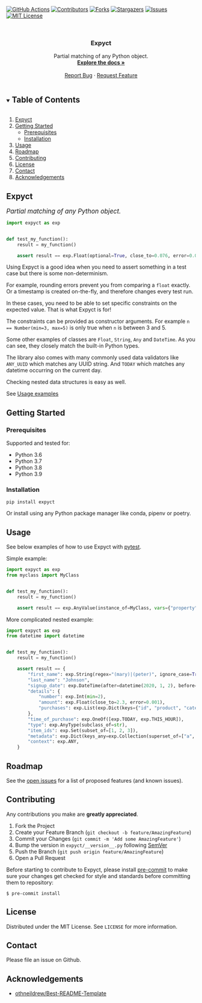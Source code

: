 <!-- PROJECT SHIELDS -->
<!--
*** I'm using markdown "reference style" links for readability.
*** Reference links are enclosed in brackets [ ] instead of parentheses ( ).
*** See the bottom of this document for the declaration of the reference variables
*** for contributors-url, forks-url, etc. This is an optional, concise syntax you may use.
*** https://www.markdownguide.org/basic-syntax/#reference-style-links
-->
[![GitHub Actions][gh-actions-shield]][gh-actions-url]
[![Contributors][contributors-shield]][contributors-url]
[![Forks][forks-shield]][forks-url]
[![Stargazers][stars-shield]][stars-url]
[![Issues][issues-shield]][issues-url]
[![MIT License][license-shield]][license-url]


<!-- PROJECT LOGO -->
<br />
<p align="center">
  <h3 align="center">Expyct</h3>

  <p align="center">
    Partial matching of any Python object.
    <br />
    <a href="https://hummingbirdtechgroup.github.io/expyct/"><strong>Explore the docs »</strong></a>
    <br />
    <br />
    <a href="https://github.com/HummingbirdTechGroup/expyct/issues">Report Bug</a>
    ·
    <a href="https://github.com/HummingbirdTechGroup/expyct/issues">Request Feature</a>
  </p>
</p>


<!-- TABLE OF CONTENTS -->
<details open="open">
  <summary><h2 style="display: inline-block">Table of Contents</h2></summary>
  <ol>
    <li>
      <a href="#about-the-project">Expyct</a>
    </li>
    <li>
      <a href="#getting-started">Getting Started</a>
      <ul>
        <li><a href="#prerequisites">Prerequisites</a></li>
        <li><a href="#installation">Installation</a></li>
      </ul>
    </li>
    <li><a href="#usage">Usage</a></li>
    <li><a href="#roadmap">Roadmap</a></li>
    <li><a href="#contributing">Contributing</a></li>
    <li><a href="#license">License</a></li>
    <li><a href="#contact">Contact</a></li>
    <li><a href="#acknowledgements">Acknowledgements</a></li>
  </ol>
</details>



<!-- ABOUT THE PROJECT -->
## Expyct

<span style="font-size:larger;">_Partial matching of any Python object._</span>

```python
import expyct as exp


def test_my_function():
    result = my_function()

    assert result == exp.Float(optional=True, close_to=0.076, error=0.01)
```

Using Expyct is a good idea when you need to assert something in a test case but there is some non-determinism.

For example, rounding errors prevent you from comparing a `float` exactly. Or a timestamp is created on-the-fly, and
therefore changes every test run.

In these cases, you need to be able to set specific constraints on the expected value. That is what Expyct is for!

The constraints can be provided as constructor arguments. For example `n == Number(min=3, max=5)` is only true when `n`
is between 3 and 5.

Some other examples of classes are `Float`, `String`, `Any` and `DateTime`. As you can see, they closely match the
built-in Python types.

The library also comes with many commonly used data validators like `ANY_UUID` which matches any UUID string.
And `TODAY` which matches any datetime occurring on the current day.

Checking nested data structures is easy as well.

See [Usage examples](#usage)

<!-- GETTING STARTED -->
## Getting Started

### Prerequisites

Supported and tested for:
- Python 3.6
- Python 3.7
- Python 3.8
- Python 3.9

### Installation

```shell
pip install expyct
```

Or install using any Python package manager like conda, pipenv or poetry.

<!-- USAGE EXAMPLES -->
## Usage

See below examples of how to use Expyct with [pytest](https://docs.pytest.org/).

Simple example:

```python
import expyct as exp
from myclass import MyClass


def test_my_function():
    result = my_function()

    assert result == exp.AnyValue(instance_of=MyClass, vars={"property": "value"})
```

More complicated nested example:

```python
import expyct as exp
from datetime import datetime


def test_my_function():
    result = my_function()

    assert result == {
        "first_name": exp.String(regex="(mary)|(peter)", ignore_case=True),
        "last_name": "Johnson",
        "signup_date": exp.DateTime(after=datetime(2020, 1, 2), before=datetime(2020, 3, 5)),
        "details": {
            "number": exp.Int(min=2),
            "amount": exp.Float(close_to=2.3, error=0.001),
            "purchases": exp.List(exp.Dict(keys={"id", "product", "category"}), non_empty=True),
        },
        "time_of_purchase": exp.OneOf([exp.TODAY, exp.THIS_HOUR]),
        "type": exp.AnyType(subclass_of=str),
        "item_ids": exp.Set(subset_of=[1, 2, 3]),
        "metadata": exp.Dict(keys_any=exp.Collection(superset_of=["a", "b"])),
        "context": exp.ANY,
    }
```


<!-- ROADMAP -->
## Roadmap

See the [open issues](https://github.com/HummingbirdTechGroup/expyct/issues) for a list of proposed features (and known issues).


<!-- CONTRIBUTING -->
## Contributing

Any contributions you make are **greatly appreciated**.

1. Fork the Project
2. Create your Feature Branch (`git checkout -b feature/AmazingFeature`)
3. Commit your Changes (`git commit -m 'Add some AmazingFeature'`)
4. Bump the version in `expyct/__version__.py` following [SemVer](https://semver.org/)
5. Push the Branch (`git push origin feature/AmazingFeature`)
6. Open a Pull Request

Before starting to contribute to Expyct, please install [pre-commit](https://pre-commit.com) to make sure your
changes get checked for style and standards before committing them to repository:

    $ pre-commit install

<!-- LICENSE -->
## License

Distributed under the MIT License. See `LICENSE` for more information.


<!-- CONTACT -->
## Contact

Please file an issue on Github.


<!-- ACKNOWLEDGEMENTS -->
## Acknowledgements

* [othneildrew/Best-README-Template](https://github.com/othneildrew/Best-README-Template)


<!-- MARKDOWN LINKS & IMAGES -->
<!-- https://www.markdownguide.org/basic-syntax/#reference-style-links -->
[gh-actions-shield]: https://github.com/HummingbirdTechGroup/expyct/actions/workflows/test.yml/badge.svg
[gh-actions-url]: https://github.com/HummingbirdTechGroup/expyct/actions
[contributors-shield]: https://img.shields.io/github/contributors/HummingbirdTechGroup/expyct.svg?style=svg
[contributors-url]: https://github.com/HummingbirdTechGroup/expyct/graphs/contributors
[forks-shield]: https://img.shields.io/github/forks/HummingbirdTechGroup/expyct.svg?style=svg
[forks-url]: https://github.com/HummingbirdTechGroup/expyct/network/members
[stars-shield]: https://img.shields.io/github/stars/HummingbirdTechGroup/expyct.svg?style=svg
[stars-url]: https://github.com/HummingbirdTechGroup/expyct/stargazers
[issues-shield]: https://img.shields.io/github/issues/HummingbirdTechGroup/expyct.svg?style=svg
[issues-url]: https://github.com/HummingbirdTechGroup/expyct/issues
[license-shield]: https://img.shields.io/github/license/HummingbirdTechGroup/expyct.svg?style=svg
[license-url]: https://github.com/HummingbirdTechGroup/expyct/blob/master/LICENSE
